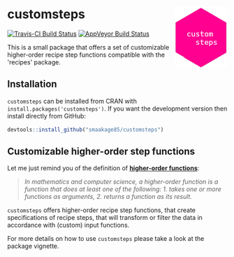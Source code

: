 
<!-- README.md is generated from README.Rmd. Please edit that file -->
customsteps <img src="man/figures/logo.png" align="right" />
============================================================

[![Travis-CI Build Status](https://travis-ci.org/smaakage85/customsteps.svg?branch=master)](https://travis-ci.org/smaakage85/customsteps) [![AppVeyor Build Status](https://ci.appveyor.com/api/projects/status/github/smaakage85/customsteps?branch=master&svg=true)](https://ci.appveyor.com/project/smaakage85/customsteps)

This is a small package that offers a set of customizable higher-order recipe step functions compatible with the 'recipes' package.

Installation
------------

`customsteps` can be installed from CRAN with `install.packages('customsteps')`. If you want the development version then install directly from GitHub:

``` r
devtools::install_github("smaakage85/customsteps")
```

Customizable higher-order step functions
----------------------------------------

Let me just remind you of the definition of [**higher-order functions**](https://en.wikipedia.org/wiki/Higher-order_function):

> *In mathematics and computer science, a higher-order function is a function that does at least one of the following: 1. takes one or more functions as arguments, 2. returns a function as its result.*

`customsteps` offers higher-order recipe step functions, that create specifications of recipe steps, that will transform or filter the data in accordance with (custom) input functions.

For more details on how to use `customsteps` please take a look at the package vignette.
